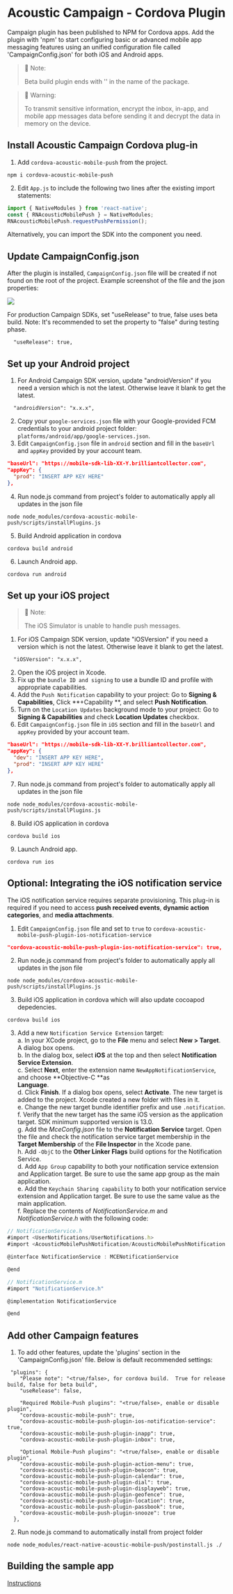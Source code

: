 # Acoustic Campaign - Cordova Plugin

Campaign plugin has been published to NPM for Cordova apps. Add the plugin with 'npm' to start configuring basic or advanced mobile app messaging features using an unified configuration file called 'CampaignConfig.json' for both iOS and Android apps.

> 📘 Note:
> 
> Beta build plugin ends with '' in the name of the package.

> 🚧 Warning:
> 
> To transmit sensitive information, encrypt the inbox, in-app, and mobile app messages data before sending it and decrypt the data in memory on the device.

## Install Acoustic Campaign Cordova plug-in

1. Add `cordova-acoustic-mobile-push` from the project.

```shell npm
npm i cordova-acoustic-mobile-push
```

2. Edit `App.js` to include the following two lines after the existing import statements:

```javascript
import { NativeModules } from 'react-native';
const { RNAcousticMobilePush } = NativeModules;
RNAcousticMobilePush.requestPushPermission();
```

Alternatively, you can import the SDK into the component you need.

## Update CampaignConfig.json

After the plugin is installed, `CampaignConfig.json` file will be created if not found on the root of the project. Example screenshot of the file and the json properties:

![](https://files.readme.io/53a3b4b-image.png)

For production Campaign SDKs, set "useRelease" to true, false uses beta build.  Note: It's recommended to set the property to "false" during testing phase.

```shell json
  "useRelease": true,
```

## Set up your Android project
1. For Android Campaign SDK version, update "androidVersion" if you need a version which is not the latest. Otherwise leave it blank to get the latest.
```shell json
  "androidVersion": "x.x.x",
```
2. Copy your `google-services.json` file with your Google-provided FCM credentials to your android project folder: `platforms/android/app/google-services.json`.
3. Edit `CampaignConfig.json` file in `android` section and fill in the `baseUrl` and `appKey` provided by your account team.
```json
"baseUrl": "https://mobile-sdk-lib-XX-Y.brilliantcollector.com",
"appKey": {
  "prod": "INSERT APP KEY HERE"
},
```
4. Run node.js command from project's folder to automatically apply all updates in the json file
```text shell
node node_modules/cordova-acoustic-mobile-push/scripts/installPlugins.js
```
5. Build Android application in cordova
```text shell
cordova build android
```
6. Launch Android app.
```text shell
cordova run android
```

## Set up your iOS project
> 📘 Note:
> 
> The iOS Simulator is unable to handle push messages.
1. For iOS Campaign SDK version, update "iOSVersion" if you need a version which is not the latest. Otherwise leave it blank to get the latest.
```shell json
  "iOSVersion": "x.x.x",
```
2. Open the iOS project in Xcode.
3. Fix up the `bundle ID and signing` to use a bundle ID and profile with appropriate capabilities.
4. Add the `Push Notification` capability to your project: Go to **Signing & Capabilities**, Click **+Capability **, and select **Push Notification**.
5. Turn on the `Location Updates` background mode to your project: Go to **Signing & Capabilities** and check **Location Updates** checkbox.
6. Edit `CampaignConfig.json` file in `iOS` section and fill in the `baseUrl` and `appKey` provided by your account team.

```json
"baseUrl": "https://mobile-sdk-lib-XX-Y.brilliantcollector.com",
"appKey": {
  "dev": "INSERT APP KEY HERE",
  "prod": "INSERT APP KEY HERE"
},
```
7. Run node.js command from project's folder to automatically apply all updates in the json file
```text shell
node node_modules/cordova-acoustic-mobile-push/scripts/installPlugins.js
```
8. Build iOS application in cordova
```text shell
cordova build ios
```
9. Launch Android app.
```text shell
cordova run ios
```

## Optional: Integrating the iOS notification service

The iOS notification service requires separate provisioning. This plug-in is required if you need to access **push received events**, **dynamic action categories**, and **media attachments**. 

1. Edit `CampaignConfig.json` file and set to `true` to `cordova-acoustic-mobile-push-plugin-ios-notification-service`
```json
"cordova-acoustic-mobile-push-plugin-ios-notification-service": true,
```
2. Run node.js command from project's folder to automatically apply all updates in the json file
```text shell
node node_modules/cordova-acoustic-mobile-push/scripts/installPlugins.js
```
3. Build iOS application in cordova which will also update cocoapod depedencies.
```text shell
cordova build ios
```
3. Add a new `Notification Service Extension` target:  
   a. In your XCode project, go to the **File** menu and select **New > Target**. A dialog box opens.  
   b. In the dialog box, select **iOS** at the top and then select **Notification Service Extension**.  
   c.  Select **Next**, enter the extension name `NewAppNotificationService`, and choose **Objective-C **as  
   **Language**.  
   d. Click **Finish**. If a dialog box opens, select **Activate**. The new target is added to the project. Xcode created a new folder with files in it.  
   e. Change the new target bundle identifier prefix and use `.notification`.  
   f. Verify that the new target has the same iOS version as the application target. SDK minimum supported version is 13.0.  
   g. Add the _MceConfig.json_ file to the **Notification Service** target. Open the file and check the notification service target membership in the **Target Membership** of the **File Inspector** in the Xcode pane.  
   h. Add `-ObjC` to the **Other Linker Flags** build options for the Notification Service.  
   d. Add `App Group` capability to both your notification service extension and Application target. Be sure to use the same app group as the main application.  
   e. Add the `Keychain Sharing capability` to both your notification service extension and Application target. Be sure to use the same value as the main application.  
   f. Replace the contents of _NotificationService.m_ and _NotificationService.h_ with the following code:

```javascript NotificationService.h
// NotificationService.h
#import <UserNotifications/UserNotifications.h>
#import <AcousticMobilePushNotification/AcousticMobilePushNotification.h>

@interface NotificationService : MCENotificationService

@end
```
```javascript NotificationService.m
// NotificationService.m
#import "NotificationService.h"

@implementation NotificationService

@end
```

## Add other Campaign features

1. To add other features, update the 'plugins' section in the 'CampaignConfig.json' file.  Below is default recommended settings:

```Text CampaignConfig.json
 "plugins": {
    "Please note": "<true/false>, for cordova build.  True for release build, false for beta build",
    "useRelease": false,

    "Required Mobile-Push plugins": "<true/false>, enable or disable plugin",
    "cordova-acoustic-mobile-push": true,
    "cordova-acoustic-mobile-push-plugin-ios-notification-service": true,
    "cordova-acoustic-mobile-push-plugin-inapp": true,
    "cordova-acoustic-mobile-push-plugin-inbox": true,

    "Optional Mobile-Push plugins": "<true/false>, enable or disable plugin",
    "cordova-acoustic-mobile-push-plugin-action-menu": true,
    "cordova-acoustic-mobile-push-plugin-beacon": true,
    "cordova-acoustic-mobile-push-plugin-calendar": true,
    "cordova-acoustic-mobile-push-plugin-dial": true,
    "cordova-acoustic-mobile-push-plugin-displayweb": true,
    "cordova-acoustic-mobile-push-plugin-geofence": true,
    "cordova-acoustic-mobile-push-plugin-location": true,
    "cordova-acoustic-mobile-push-plugin-passbook": true,
    "cordova-acoustic-mobile-push-plugin-snooze": true
  },
```

2. Run node.js command to automatically install from project folder

```Text shell
node node_modules/react-native-acoustic-mobile-push/postinstall.js ./
```

## Building the sample app
[Instructions](./applications/samples/Sample/README.md)
